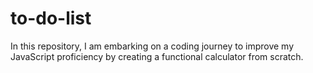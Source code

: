 # to-do-list
In this repository, I am embarking on a coding journey to improve my JavaScript proficiency by creating a functional calculator from scratch.
